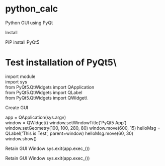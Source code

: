 # python_calc
Python GUI using PyQt

Install

PIP install PyQt5

# Test installation of PyQt5\

import module\
import sys\
from PyQt5.QtWidgets import QApplication\
from PyQt5.QtWidgets import QLabel\
from PyQt5.QtWidgets import QWidget\

Create GUI

app = QApplication(sys.argv)<br>
window = QWidget()
window.setWindowTitle('PyQt5 App')
window.setGeometry(100, 100, 280, 80)
window.move(600, 15)
helloMsg = QLabel('This is Test', parent=window)
helloMsg.move(60, 30)
window.show()

Retain GUI Window
sys.exit(app.exec_())

Retain GUI Window
sys.exit(app.exec_())
